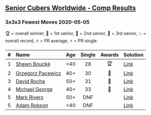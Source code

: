 <style>table {white-space: nowrap;}</style>

## [Senior Cubers Worldwide - Comp Results](/scw-comp/results/)
### 3x3x3 Fewest Moves 2020-05-05

🏆 = overall winner, 🥇 = 1st senior, 🥈 = 2nd senior, 🥉 = 3rd senior, 💥 = overall record, 🔥 = PR average, ⚡ = PR single.

| # | Name | Age | Single | Awards | Solution |
| :--: | :-- | :--: | :--: | :--: | :-- |
| 1 | [Shawn Boucké](../../persons/shawn_boucke/333fm.md) | <40 | 28 | 🏆 | [Link](https://www.facebook.com/events/271150663928664/permalink/271684503875280/) |
| 2 | [Grzegorz Pacewicz](../../persons/grzegorz_pacewicz/333fm.md) | 40+ | 30 | 🥇 | [Link](https://www.facebook.com/events/271150663928664/permalink/274713473572383/) |
| 3 | [David Roche](../../persons/david_roche/333fm.md) | 50+ | 31 | 🥈 | [Link](https://www.facebook.com/events/271150663928664/permalink/274553566921707/) |
| 4 | [Michael George](../../persons/michael_george/333fm.md) | 40+ | 33 | 🥉 | [Link](https://www.facebook.com/events/271150663928664/permalink/274211690289228/) |
| 5 | [Mark Rivers](../../persons/mark_rivers/333fm.md) | 50+ | DNF |  | [Link](https://www.facebook.com/events/271150663928664/permalink/273086297068434/) |
| 5 | [Adam Robson](../../persons/adam_robson/333fm.md) | <40 | DNF |  | [Link](https://www.facebook.com/events/271150663928664/permalink/272946070415790/) |

<!-- Global site tag (gtag.js) - Google Analytics -->
<script async src="https://www.googletagmanager.com/gtag/js?id=UA-86348435-3"></script>
<script>window.dataLayer = window.dataLayer || []; function gtag() {dataLayer.push(arguments);} gtag('js', new Date()); gtag('config', 'UA-86348435-3');</script>
